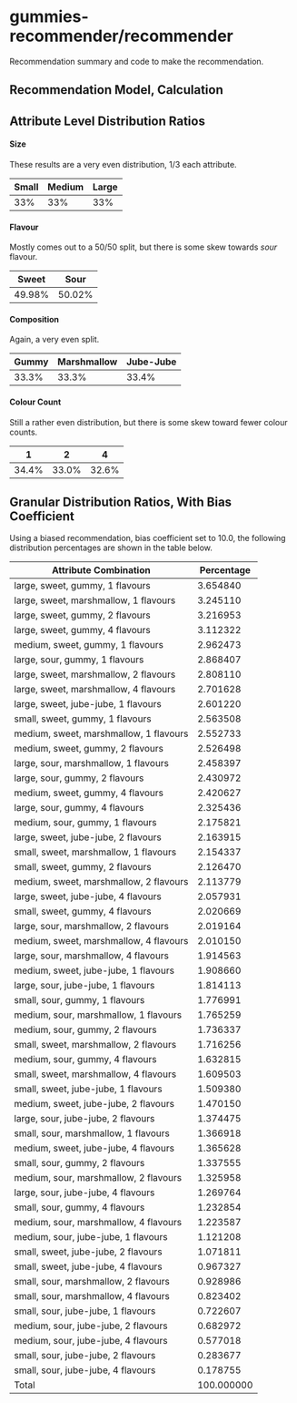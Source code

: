 gummies-recommender/recommender
===================

Recommendation summary and code to make the recommendation.

## Recommendation Model, Calculation

## Attribute Level Distribution Ratios

#### Size
These results are a very even distribution, 1/3 each attribute.

| Small | Medium | Large |
| ----- | ------ | ----- |
| 33%   | 33%    | 33%   |

#### Flavour
Mostly comes out to a 50/50 split, but there is some skew towards *sour* flavour.

| Sweet  | Sour    |
| ------ | ------- |
| 49.98% | 50.02%  |


#### Composition
Again, a very even split.

| Gummy | Marshmallow | Jube-Jube |
| ----- | ------ | ----- |
| 33.3%   | 33.3%    | 33.4%   |


#### Colour Count
Still a rather even distribution, but there is some skew toward fewer colour counts.

| 1 | 2 | 4 |
| ----- | ------ | ----- |
| 34.4% | 33.0% | 32.6% |

## Granular Distribution Ratios, With Bias Coefficient
Using a biased recommendation, bias coefficient set to 10.0, the following distribution percentages are shown in the table below.

| Attribute Combination | Percentage |
| --------------------- | ---------- |
| large, sweet, gummy, 1 flavours | 3.654840 |
| large, sweet, marshmallow, 1 flavours | 3.245110 |
| large, sweet, gummy, 2 flavours | 3.216953 |
| large, sweet, gummy, 4 flavours | 3.112322 |
| medium, sweet, gummy, 1 flavours | 2.962473 |
| large, sour, gummy, 1 flavours | 2.868407 |
| large, sweet, marshmallow, 2 flavours | 2.808110 |
| large, sweet, marshmallow, 4 flavours | 2.701628 |
| large, sweet, jube-jube, 1 flavours | 2.601220 |
| small, sweet, gummy, 1 flavours | 2.563508 |
| medium, sweet, marshmallow, 1 flavours | 2.552733 |
| medium, sweet, gummy, 2 flavours | 2.526498 |
| large, sour, marshmallow, 1 flavours | 2.458397 |
| large, sour, gummy, 2 flavours | 2.430972 |
| medium, sweet, gummy, 4 flavours | 2.420627 |
| large, sour, gummy, 4 flavours | 2.325436 |
| medium, sour, gummy, 1 flavours | 2.175821 |
| large, sweet, jube-jube, 2 flavours | 2.163915 |
| small, sweet, marshmallow, 1 flavours | 2.154337 |
| small, sweet, gummy, 2 flavours | 2.126470 |
| medium, sweet, marshmallow, 2 flavours | 2.113779 |
| large, sweet, jube-jube, 4 flavours | 2.057931 |
| small, sweet, gummy, 4 flavours | 2.020669 |
| large, sour, marshmallow, 2 flavours | 2.019164 |
| medium, sweet, marshmallow, 4 flavours | 2.010150 |
| large, sour, marshmallow, 4 flavours | 1.914563 |
| medium, sweet, jube-jube, 1 flavours | 1.908660 |
| large, sour, jube-jube, 1 flavours | 1.814113 |
| small, sour, gummy, 1 flavours | 1.776991 |
| medium, sour, marshmallow, 1 flavours | 1.765259 |
| medium, sour, gummy, 2 flavours | 1.736337 |
| small, sweet, marshmallow, 2 flavours | 1.716256 |
| medium, sour, gummy, 4 flavours | 1.632815 |
| small, sweet, marshmallow, 4 flavours | 1.609503 |
| small, sweet, jube-jube, 1 flavours | 1.509380 |
| medium, sweet, jube-jube, 2 flavours | 1.470150 |
| large, sour, jube-jube, 2 flavours | 1.374475 |
| small, sour, marshmallow, 1 flavours | 1.366918 |
| medium, sweet, jube-jube, 4 flavours | 1.365628 |
| small, sour, gummy, 2 flavours | 1.337555 |
| medium, sour, marshmallow, 2 flavours | 1.325958 |
| large, sour, jube-jube, 4 flavours | 1.269764 |
| small, sour, gummy, 4 flavours | 1.232854 |
| medium, sour, marshmallow, 4 flavours | 1.223587 |
| medium, sour, jube-jube, 1 flavours | 1.121208 |
| small, sweet, jube-jube, 2 flavours | 1.071811 |
| small, sweet, jube-jube, 4 flavours | 0.967327 |
| small, sour, marshmallow, 2 flavours | 0.928986 |
| small, sour, marshmallow, 4 flavours | 0.823402 |
| small, sour, jube-jube, 1 flavours | 0.722607 |
| medium, sour, jube-jube, 2 flavours | 0.682972 |
| medium, sour, jube-jube, 4 flavours | 0.577018 |
| small, sour, jube-jube, 2 flavours | 0.283677 |
| small, sour, jube-jube, 4 flavours | 0.178755 |
| Total | 100.000000 |

